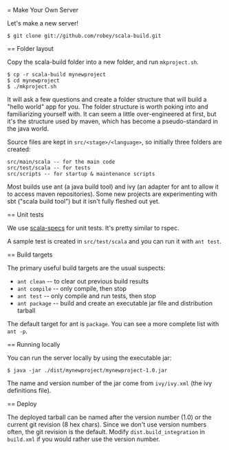 
= Make Your Own Server

Let's make a new server!

    $ git clone git://github.com/robey/scala-build.git


== Folder layout

Copy the scala-build folder into a new folder, and run `mkproject.sh`.

    $ cp -r scala-build mynewproject
    $ cd mynewproject
    $ ./mkproject.sh

It will ask a few questions and create a folder structure that will build a "hello world" app for
you. The folder structure is worth poking into and familiarizing yourself with. It can seem a little
over-engineered at first, but it's the structure used by maven, which has become a pseudo-standard
in the java world.

Source files are kept in `src/<stage>/<language>`, so initially three folders are created:

    src/main/scala -- for the main code
    src/test/scala -- for tests
    src/scripts -- for startup & maintenance scripts

Most builds use ant (a java build tool) and ivy (an adapter for ant to allow it to access maven
repositories). Some new projects are experimenting with sbt ("scala build tool") but it isn't
fully fleshed out yet.


== Unit tests

We use [scala-specs](http://code.google.com/p/specs/) for unit tests. It's pretty similar to rspec.

A sample test is created in `src/test/scala` and you can run it with `ant test`.


== Build targets

The primary useful build targets are the usual suspects:

  - `ant clean` -- to clear out previous build results
  - `ant compile` -- only compile, then stop
  - `ant test` -- only compile and run tests, then stop
  - `ant package` -- build and create an executable jar file and distribution tarball

The default target for ant is `package`. You can see a more complete list with `ant -p`.


== Running locally

You can run the server locally by using the executable jar:

    $ java -jar ./dist/mynewproject/mynewproject-1.0.jar

The name and version number of the jar come from `ivy/ivy.xml` (the ivy definitions file).


== Deploy

The deployed tarball can be named after the version number (1.0) or the current git revision (8 hex
chars). Since we don't use version numbers often, the git revision is the default. Modify
`dist.build_integration` in `build.xml` if you would rather use the version number.
